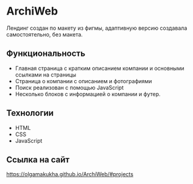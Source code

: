 # ArchiWeb
Лендинг создан по макету из фигмы, адаптивную версию создавала самостоятельно, без макета. 

## Функциональность
- Главная страница с кратким описанием компании и основными ссылками на страницы
- Страница о компании с описанием и фотографиями
- Поиск реализован с помощью JavaScript
- Несколько блоков с информацией о компании и футер.

## Технологии
- HTML
- CSS
- JavaScript

## Ссылка на сайт
https://olgamakukha.github.io/ArchiWeb/#projects
